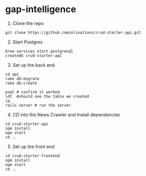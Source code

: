# gap-intelligence

1. Clone the repo


```
git clone https://github.com/olinations/crud-starter-api.git
```
2. Start Postgres
```
brew services start postgresql
createdb crud-starter-api
```
3. Set up the back end
```
cd api
rake db:migrate
rake db:create

psql # confirm it worked
\dt  #should see the table we created
\q
rails server # run the server
```
4. CD into the News Crawler and Install dependencies
```
cd crud-starter-api 
npm install
npm start
cd ..
```

5. Set up the front end

```
cd crud-starter-frontend
npm install
npm start
cd ..
```